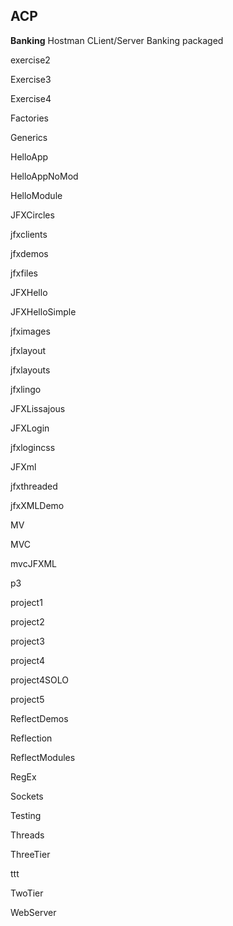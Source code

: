 ## ACP
**Banking** Hostman CLient/Server Banking packaged

exercise2

Exercise3

Exercise4

Factories

Generics

HelloApp

HelloAppNoMod

HelloModule

JFXCircles

jfxclients

jfxdemos

jfxfiles

JFXHello

JFXHelloSimple

jfximages

jfxlayout

jfxlayouts

jfxlingo

JFXLissajous

JFXLogin

jfxlogincss

JFXml

jfxthreaded

jfxXMLDemo

MV

MVC

mvcJFXML

p3

project1

project2

project3

project4

project4SOLO

project5

ReflectDemos

Reflection

ReflectModules

RegEx

Sockets

Testing

Threads

ThreeTier

ttt

TwoTier

WebServer
